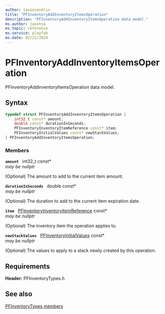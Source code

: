 ```yaml
---
author: jasonsandlin
title: "PFInventoryAddInventoryItemsOperation"
description: "PFInventoryAddInventoryItemsOperation data model."
ms.author: jasonsa
ms.topic: reference
ms.service: playfab
ms.date: 02/22/2024
---
```


# PFInventoryAddInventoryItemsOperation  

PFInventoryAddInventoryItemsOperation data model.  

## Syntax  
  
```cpp
typedef struct PFInventoryAddInventoryItemsOperation {  
    int32_t const* amount;  
    double const* durationInSeconds;  
    PFInventoryInventoryItemReference const* item;  
    PFInventoryInitialValues const* newStackValues;  
} PFInventoryAddInventoryItemsOperation;  
```
  
### Members  
  
**`amount`** &nbsp; int32_t const*  
*may be nullptr*  
  
(Optional) The amount to add to the current item amount.
  
**`durationInSeconds`** &nbsp; double const*  
*may be nullptr*  
  
(Optional) The duration to add to the current item expiration date.
  
**`item`** &nbsp; [PFInventoryInventoryItemReference](pfinventoryinventoryitemreference.md) const*  
*may be nullptr*  
  
(Optional) The inventory item the operation applies to.
  
**`newStackValues`** &nbsp; [PFInventoryInitialValues](pfinventoryinitialvalues.md) const*  
*may be nullptr*  
  
(Optional) The values to apply to a stack newly created by this operation.
  
  
## Requirements  
  
**Header:** PFInventoryTypes.h
  
## See also  
[PFInventoryTypes members](../pfinventorytypes_members.md)  

  
  
